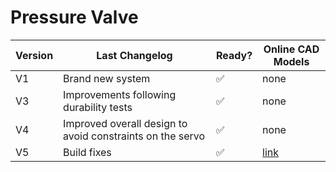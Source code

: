 # Pressure Valve

| Version | Last Changelog | Ready? | Online CAD Models |
| ------- | -------------- | ------ | ----------------- |
| V1 | Brand new system | ✅ | none
| V3 | Improvements following durability tests | ✅ | none
| V4 | Improved overall design to avoid constraints on the servo | ✅ | none
| V5 | Build fixes | ✅ | [link](https://a360.co/2xOa2ic)
